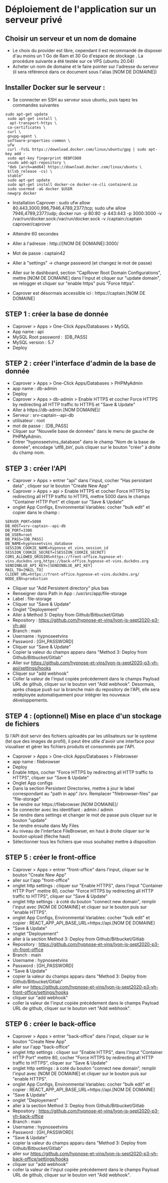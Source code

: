 # Déploiement de l'application sur un serveur privé

## Choisir un serveur et un nom de domaine

- Le choix du provider est libre, cependant il est recommandé de disposer d'au moins un 1 Go de Ram et 30 Go d'espace de stockage . La procédure suivante a été testée sur ce VPS (ubuntu 20.04)
- Acheter un nom de domaine et le faire pointer sur l'adresse du serveur (il sera référencé dans ce document sous l'alias [NOM DE DOMAINE])

## Installer Docker sur le serveur :

- Se connecter en SSH au serveur sous ubuntu, puis tapez les commandes suivantes

```SH
sudo apt-get update
 sudo apt-get install \
  apt-transport-https \
 ca-certificates \
 curl \
 gnupg-agent \
 software-properties-common \
 ufw
 curl -fsSL https://download.docker.com/linux/ubuntu/gpg | sudo apt-key add -
 sudo apt-key fingerprint 0EBFCD88
 vsudo add-apt-repository \
 "deb [arch=amd64] https://download.docker.com/linux/ubuntu \
 $(lsb_release -cs) \
 stable"
 sudo apt-get update
 sudo apt-get install docker-ce docker-ce-cli containerd.io
 sudo usermod -aG docker $USER
 newgrp docker
 ```

- Installation Caprover :
sudo ufw allow 80,443,3000,996,7946,4789,2377/tcp; sudo ufw allow 7946,4789,2377/udp;
docker run -p 80:80 -p 443:443 -p 3000:3000 -v /var/run/docker.sock:/var/run/docker.sock -v /captain:/captain caprover/caprover

- Attendre 60 secondes
- Aller à l'adresse : http://[NOM DE DOMAINE]:3000/
- Mot de passe : captain42
- Aller à "settings" -> change password (et changez le mot de passe)
- Aller sur le dashboard, section "CapRover Root Domain Configurations", mettre [NOM DE DOMAINE] dans l'input et cliquer sur "update domain", se relogger et cliquer sur "enable https" puis "Force https".
- Caprover est désormais accessible ici : https://<span>captain.[NOM DE DOMAINE]</span>

## STEP 1 : créer la base de donnée

- Caprover > Apps > One-Click Apps/Databases > MySQL
- App name : api
- MySQL Root password :  [DB_PASS]
- MySQL version : 5.7
- Deploy

## STEP 2 : créer l'interface d'admin de la base de donnée

- Caprover > Apps > One-Click Apps/Databases > PHPMyAdmin
- app name : db-admin
- Deploy
- Caprover > Apps > db-admin > Enable HTTPS et cocher Force HTTPS by redirecting all HTTP traffic to HTTPS et "Save & Update"
- Aller à https://<span>db-admin.[NOM DOMAINE]/</span>
- Serveur : srv-captain--api-db
- utilisateur : root
- mot de passe :  [DB_PASS]
- Cliquer sur "Nouvelle base de données" dans le menu de gauche de PHPMyAdmin.
- Entrer "hypnoseetvins_database" dans le champ "Nom de la base de donnée", encodage ‘utf8_bin’, puis cliquer sur le bouton "créer" à droite du champ nom.

## STEP 3 : créer l'API

- Caprover > Apps > entrer "api" dans l'input, cocher "Has persistant data" , cliquer sur le bouton "Create New App"
- Caprover > Apps > api > Enable HTTPS et cocher Force HTTPS by redirecting all HTTP traffic to HTTPS, mettre 5000 dans le champs "Container HTTP Port" et cliquer sur "Save & Update"
- onglet App Configs, Environmental Variables: cocher "bulk edit" et copier dans le champ :
```SH
SERVER_PORT=5000
DB_HOST=srv-captain--api-db
DB_PORT=3306
DB_USER=root
DB_PASS=[DB_PASS]
DB_NAME=hypnoseetvins_database
SESSION_COOKIE_NAME=hypnose_et_vins_session_id
SESSION_COOKIE_SECRET=[SESSION_COOKIE_SECRET]
CORS_ALLOWED_ORIGINS=https://front-office.hypnose-et-vins.duckdns.org,https://back-office.hypnose-et-vins.duckdns.org
SENDINBLUE_API_KEY=[SENDINBLUE_API_KEY]
MAIL_TO=[MAIL_TO]
CLIENT_URL=https://front-office.hypnose-et-vins.duckdns.org/
NODE_ENV=production
```

- Cliquer sur "Add Persistent directory" plus bas
- Renseigner dans Path in App : /usr/src/app/file-storage
- Label : file-storage
- Cliquer sur "Save & Update"
- Onglet "Deployement"
- Aller à Method 3: Deploy from Github/Bitbucket/Gitlab
- Repository : https://github.com/hypnose-et-vins/lyon-js-sept2020-p3-vh-api
- Branch : main
- Username : hypnoseetvins
- Password : [GH_PASSWORD]
- Cliquer sur "Save & Update"
- Copier la valeur du champs apparu dans "Method 3: Deploy from Github/Bitbucket/Gitlab"
- Aller sur https://github.com/hypnose-et-vins/lyon-js-sept2020-p3-vh-api/settings/hooks
- Cliquer sur "add webhook"
- Coller la valeur de l'input copiée précédement dans le champs Payload URL de github, cliquer sur le bouton vert "Add webhook".
Desormais, après chaque push sur la branche main du repository de l'API, elle sera redéployée automatiquement pour intégrer les nouveaux développements.

## STEP 4 : (optionnel) Mise en place d'un stockage de fichiers

Si l'API doit servir des fichiers uploadés par les utilisateurs sur le système (tel que des images de profil), il peut être utile d'avoir une interface pour visualiser et gérer les fichiers produits et consommés par l'API.

- Caprover > Apps > One-click Apps/Databases > Filebrowser
- app name : filebrowser
- Deploy
- Enable https, cocher "Force HTTPS by redirecting all HTTP traffic to HTTPS", cliquer sur "Save & Update"
- Onglet App configs
- Dans la section Persistent Directories, mettre à jour le label correspondant au "path in app" /srv. Remplacer "filebrowser-files" par "file-storage"
- Se rendre sur https://<span>filebrowser.[NOM DOMAINE]/</span>
- Se connecter avec les identifiant : admin / admin
- Se rendre dans settings et changer le mot de passe puis cliquer sur le bouton "update"
- Se rendre ensuite dans My Files
- Au niveau de l'interface FileBrowser, en haut à droite cliquer sur le bouton upload (flèche haut)
- Sélectionner tous les fichiers que vous souhaitez mettre à disposition

## STEP 5 : créer le front-office

- Caprover > Apps > entrer "front-office" dans l'input, cliquer sur le bouton "Create New App"
- aller sur l'app "front-office"
- onglet http settings : cliquer sur "Enable HTTPS", dans l'input "Container HTTP Port" mettre 80, cocher "Force HTTPS by redirecting all HTTP traffic to HTTPS", cliquer sur "Save & Update"
- onglet http settings : à coté du bouton "connect new domain", remplir l'input avec [NOM DE DOMAINE] et cliquer sur le bouton puis sur "enable HTTPS".
- onglet App Configs, Environmental Variables: cocher "bulk edit" et copier : REACT_APP_API_BASE_URL=https://<span>api.[NOM DE DOMAINE]</span>
- "Save & Update"
- onglet "Deployement"
- aller à la section Method 3: Deploy from Github/Bitbucket/Gitlab
- Repository : https://github.com/hypnose-et-vins/lyon-js-sept2020-p3-vh-front-office
- Branch : main
- Username : hypnoseetvins
- Password : [GH_PASSWORD]
- "Save & Update"
- copier la valeur du champs apparu dans "Method 3: Deploy from Github/Bitbucket/Gitlab"
- aller sur https://github.com/hypnose-et-vins/lyon-js-sept2020-p3-vh-front-office/settings/hooks
- cliquer sur "add webhook"
- coller la valeur de l'input copiée précédement dans le champs Payload URL de github, cliquer sur le bouton vert "Add webhook".

## STEP 6 : créer le back-office

- Caprover > Apps > entrer "back-office" dans l'input, cliquer sur le bouton "Create New App"
- aller sur l'app "back-office"
- onglet http settings : cliquer sur "Enable HTTPS", dans l'input "Container HTTP Port" mettre 80, cocher "Force HTTPS by redirecting all HTTP traffic to HTTPS", cliquer sur "Save & Update"
- onglet http settings : à coté du bouton "connect new domain", remplir l'input avec [NOM DE DOMAINE] et cliquer sur le bouton puis sur "enable HTTPS".
- onglet App Configs, Environmental Variables: cocher "bulk edit" et copier : REACT_APP_API_BASE_URL=https://<span>api.[NOM DE DOMAINE]</span>
- "Save & Update"
- onglet "Deployement"
- aller à la section Method 3: Deploy from Github/Bitbucket/Gitlab
- Repository : https://github.com/hypnose-et-vins/lyon-js-sept2020-p3-vh-back-office
- Branch : main
- Username : hypnoseetvins
- Password : [GH_PASSWORD]
- "Save & Update"
- copier la valeur du champs apparu dans "Method 3: Deploy from Github/Bitbucket/Gitlab"
- aller sur https://github.com/hypnose-et-vins/lyon-js-sept2020-p3-vh-back-office/settings/hooks
- cliquer sur "add webhook"
- coller la valeur de l'input copiée précédement dans le champs Payload URL de github, cliquer sur le bouton vert "Add webhook".
